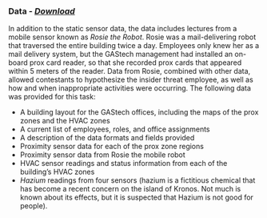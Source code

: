 ### Data - *[Download](https://github.com/emmanueliarussi/DataScienceCapstone/tree/master/7_FinalProjects/ReturntoKronos/data/task1.zip)*

In addition to the static sensor data, the data includes lectures from a mobile sensor known as *Rosie the Robot*. Rosie was a mail-delivering robot that traversed the entire building twice a day. Employees only knew her as a mail delivery system, but the GAStech management had installed an on-board prox card reader, so that she recorded prox cards that appeared within 5 meters of the reader. Data from Rosie, combined with other data, allowed contestants to hypothesize the insider threat employee, as well as how and when inappropriate activities were occurring.  The following data was provided for this task:

* A building layout for the GAStech offices, including the maps of the prox zones and the HVAC zones
* A current list of employees, roles, and office assignments
* A description of the data formats and fields provided
* Proximity sensor data for each of the prox zone regions
* Proximity sensor data from Rosie the mobile robot
* HVAC sensor readings and status information from each of the building’s HVAC zones
* *Hazium* readings from four sensors (hazium is a fictitious chemical that has become a recent concern on the island of Kronos. Not much is known about its effects, but it is suspected that Hazium is not good for people).